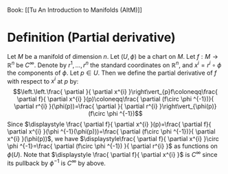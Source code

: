 Book: [[Tu An Introduction to Manifolds (AItM)]]
# Definition (Partial derivative)
Let $M$ be a manifold of dimension $n$.
Let $(U,\phi)$ be a chart on $M$.
Let $f:M\to \mathbb{R}^{n}$ be $C^{\infty}$.
Denote by $r^{1},\dots,r^{n}$ the standard coordinates on $\mathbb{R}^{n}$, and $x^{i}=r^{i}\circ \phi$ the components of $\phi$.
Let $p\in U$.
Then we define the partial derivative of $f$ with respect to $x^{i}$ at $p$ by:
$$\left.\left.\frac{ \partial }{ \partial x^{i} }\right\vert_{p}f\coloneqq\frac{ \partial f}{ \partial x^{i} }(p)\coloneqq\frac{ \partial (f\circ \phi ^{-1})}{ \partial r^{i} }(\phi(p))=\frac{ \partial  }{ \partial r^{i} }\right\vert_{\phi(p)}(f\circ \phi ^{-1})$$
Since $\displaystyle \frac{ \partial f}{ \partial x^{i} }(p)=\frac{ \partial f}{ \partial x^{i} }(\phi ^{-1}(\phi(p)))=\frac{ \partial (f\circ \phi ^{-1})}{ \partial x^{i} }(\phi(p))$, we have $\displaystyle\frac{ \partial f}{ \partial x^{i} }\circ \phi ^{-1}=\frac{ \partial (f\circ \phi ^{-1}) }{ \partial r^{i} }$ as functions on $\phi(U)$.
Note that $\displaystyle \frac{ \partial f}{ \partial x^{i} }$ is $C^{\infty}$ since its pullback by $\phi ^{-1}$ is $C^{\infty}$ by above.
